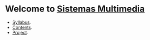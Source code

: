# Welcome to [Sistemas Multimedia](https://Sistemas-Multimedia.github.io)

* [Syllabus](https://github.com/Sistemas-Multimedia/Sistemas-Multimedia.github.io/tree/master/syllabus).
* [Contents](https://Sistemas-Multimedia.github.io/contents).
* [Project](https://sistemas-multimedia.github.io/VCF/).
